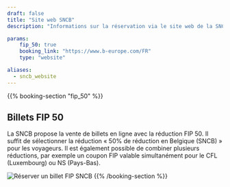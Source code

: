 ```yaml
---
draft: false
title: "Site web SNCB"
description: "Informations sur la réservation via le site web de la SNCB."

params:
    fip_50: true
    booking_link: "https://www.b-europe.com/FR"
    type: "website"

aliases:
  - sncb_website
---
```


{{% booking-section "fip_50" %}}
## Billets FIP 50

La SNCB propose la vente de billets en ligne avec la réduction FIP 50. Il suffit de sélectionner la réduction « 50% de réduction en Belgique (SNCB) » pour les voyageurs. Il est également possible de combiner plusieurs réductions, par exemple un coupon FIP valable simultanément pour le CFL (Luxembourg) ou NS (Pays-Bas).

![Réserver un billet FIP SNCB](fip_sncb_website.webp)
{{% /booking-section %}}
